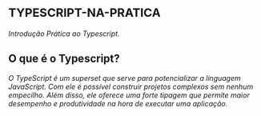 # <sub>TYPESCRIPT-NA-PRATICA</sub>
*Introdução Prática ao Typescript.*
 
## O que é o Typescript?

*O TypeScript é um superset que serve para potencializar a linguagem JavaScript. 
Com ele é possível construir projetos complexos sem nenhum empecilho. Além disso, 
ele oferece uma forte tipagem que permite maior desempenho e produtividade na hora 
de executar uma aplicação.*
